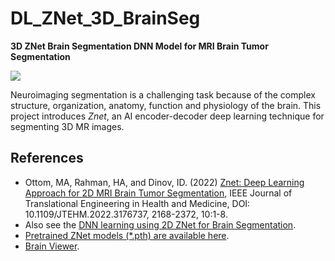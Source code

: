 # DL_ZNet_3D_BrainSeg

**3D ZNet Brain Segmentation DNN Model for MRI Brain Tumor Segmentation**

<a href="https://socr.umich.edu/HTML5/BrainViewer/"><img align="middle" src="https://github.com/SOCR/DL_ZNet_3D_BrainSeg/raw/main/images/3D_BrainTumor_Viz.png"></a>

Neuroimaging segmentation is a challenging task because of the complex structure, organization, anatomy, function and physiology of the brain. This project introduces *Znet*, an AI encoder-decoder deep learning technique for segmenting 3D MR images.


## References

* Ottom, MA, Rahman, HA, and Dinov, ID. (2022) [Znet: Deep Learning Approach for 2D MRI Brain Tumor Segmentation](https://doi.org/10.1109/JTEHM.2022.3176737), IEEE Journal of Translational Engineering in Health and Medicine, DOI: 10.1109/JTEHM.2022.3176737, 2168-2372, 10:1-8. 
* Also see the [DNN learning using 2D ZNet for Brain Segmentation](https://github.com/SOCR/DL_ZNet_2D_BrainSeg).
* [Pretrained ZNet models (*.pth) are available here](https://socr.umich.edu/projects/3D_ZNet/).
* [Brain Viewer](https://socr.umich.edu/HTML5/BrainViewer/).
